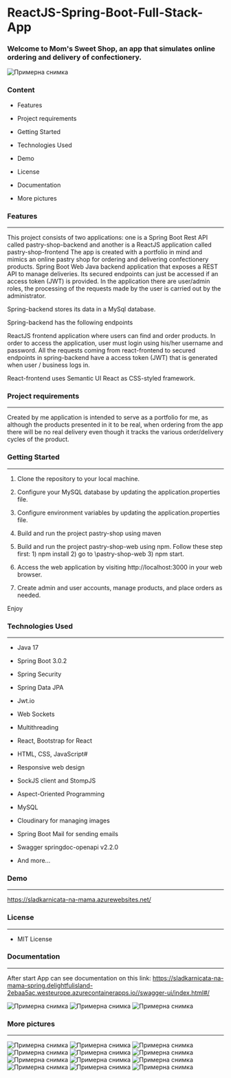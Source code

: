 <h1>ReactJS-Spring-Boot-Full-Stack-App</h1>
<h3>Welcome to Mom's Sweet Shop, an app that simulates online ordering and delivery of confectionery.</h3>

![Примерна снимка](https://github.com/Ivzilol/pastry-shop/blob/32f8fff9988007445e3f307563b6d391e04edb24/src/main/resources/static/img/main_picture.png)

<h3>Content</h3>

- Features

- Project requirements

- Getting Started

- Technologies Used

- Demo

- License

- Documentation

- More pictures


<h3>Features</h3>
<hr>
This project consists of two applications: one is a Spring Boot Rest API called pastry-shop-backend and another is a ReactJS application called pastry-shop-frontend
The app is created with a portfolio in mind and mimics an online pastry shop for ordering and delivering confectionery products.
Spring Boot Web Java backend application that exposes a REST API to manage deliveries. Its secured endpoints can just be accessed if an access token (JWT) is provided.
In the application there are user/admin roles, the processing of the requests made by the user is carried out by the administrator.

Spring-backend stores its data in a MySql database.

Spring-backend has the following endpoints

ReactJS frontend application where users can find and order products. In order to access the application, user must login using his/her username and password. All the requests coming from react-frontend to secured endpoints in spring-backend have a access token (JWT) that is generated when user / business logs in.

React-frontend uses Semantic UI React as CSS-styled framework.

<h3>Project requirements</h3>
<hr>
Created by me application is intended to serve as a portfolio for me, as although the products presented in it to be real, when ordering from the app there will be no real delivery even though it tracks the various order/delivery cycles of the product.

<h3>Getting Started</h3>
<hr>

1. Clone the repository to your local machine.

2. Configure your MySQL database by updating the application.properties file.
  
3. Configure environment variables by updating the application.properties file.
   
4. Build and run the project pastry-shop using maven

5. Build and run the project pastry-shop-web using npm. Follow these step first: 1) npm install 2) go to \pastry-shop-web 3) npm start.

6. Access the web application by visiting http://localhost:3000 in your web browser.

7. Create admin and user accounts, manage products, and place orders as needed.

Enjoy

<h3>Technologies Used</h3>
<hr>

- Java 17

- Spring Boot 3.0.2

- Spring Security

- Spring Data JPA

- Jwt.io

- Web Sockets

- Multithreading

- React, Bootstrap for React

- HTML, CSS, JavaScript#

- Responsive web design

- SockJS client and StompJS

- Aspect-Oriented Programming

- MySQL

- Cloudinary for managing images

- Spring Boot Mail for sending emails

- Swagger springdoc-openapi v2.2.0 

- And more...

<h3>Demo</h3>
<hr>

https://sladkarnicata-na-mama.azurewebsites.net/

<h3>License</h3>
<hr>

- MIT License

<h3>Documentation</h3>
<hr>

After start App can see documentation on this link: https://sladkarnicata-na-mama-spring.delightfulisland-2ebaa5ac.westeurope.azurecontainerapps.io//swagger-ui/index.html#/

![Примерна снимка](https://github.com/Ivzilol/pastry-shop/blob/025478f3a6b7ee44455287127fcca154fb56e81d/src/main/resources/static/img/Picture20.png)
![Примерна снимка](https://github.com/Ivzilol/pastry-shop/blob/1ed662289ae47704a2ad1ba74ab301babca02482/src/main/resources/static/img/Picture21.png)
![Примерна снимка](https://github.com/Ivzilol/pastry-shop/blob/d125083c041a507ef66d6d7162c1f648b29de546/src/main/resources/static/img/Picture22.png)

<h3>More pictures</h3>
<hr>

![Примерна снимка](https://github.com/Ivzilol/pastry-shop/blob/baa2a7b58e17ab5fc22a57dd77b7bbcc6500d64c/src/main/resources/static/img/picture1.png)
![Примерна снимка](https://github.com/Ivzilol/pastry-shop/blob/baa2a7b58e17ab5fc22a57dd77b7bbcc6500d64c/src/main/resources/static/img/picture2.png)
![Примерна снимка](https://github.com/Ivzilol/pastry-shop/blob/baa2a7b58e17ab5fc22a57dd77b7bbcc6500d64c/src/main/resources/static/img/picture3.png)
![Примерна снимка](https://github.com/Ivzilol/pastry-shop/blob/baa2a7b58e17ab5fc22a57dd77b7bbcc6500d64c/src/main/resources/static/img/picture5.png)
![Примерна снимка](https://github.com/Ivzilol/pastry-shop/blob/baa2a7b58e17ab5fc22a57dd77b7bbcc6500d64c/src/main/resources/static/img/picture6.png)
![Примерна снимка](https://github.com/Ivzilol/pastry-shop/blob/baa2a7b58e17ab5fc22a57dd77b7bbcc6500d64c/src/main/resources/static/img/picture7.png)
![Примерна снимка](https://github.com/Ivzilol/pastry-shop/blob/0321f3a19a9a4eb20d80857b39e466b9f354edce/src/main/resources/static/img/Picture8.png)
![Примерна снимка](https://github.com/Ivzilol/pastry-shop/blob/312c469251ba14779d8c5a5274d192f385118fab/src/main/resources/static/img/Picture9.png)
![Примерна снимка](https://github.com/Ivzilol/pastry-shop/blob/df32b1fec14a885bc4ebc5536d63a1baa550fdb7/src/main/resources/static/img/Picture10.png)
![Примерна снимка](https://github.com/Ivzilol/pastry-shop/blob/183d91dc7241e45925710c600c56288e6b74c59a/src/main/resources/static/img/Picture11.png)
![Примерна снимка](https://github.com/Ivzilol/pastry-shop/blob/1a452d6cd95be9b1cf61c44757792904c07b3301/src/main/resources/static/img/Picture12.png)
![Примерна снимка](https://github.com/Ivzilol/pastry-shop/blob/fc4f32ab1286435b2ae6edeae722ba798acdc02e/src/main/resources/static/img/Picture13.png)


